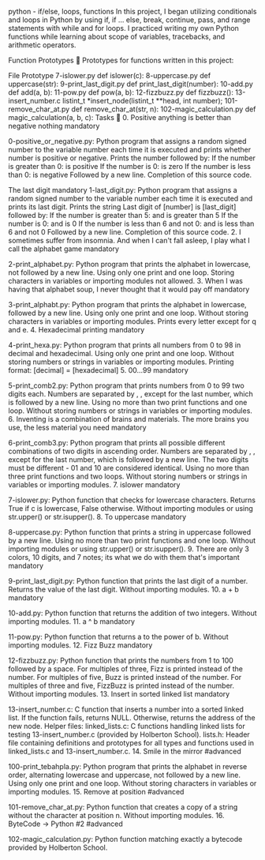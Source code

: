 python - if/else, loops, functions In this project, I began utilizing conditionals and loops in Python by using if, if ... else, break, continue, pass, and range statements with while and for loops. I practiced writing my own Python functions while learning about scope of variables, tracebacks, and arithmetic operators.

Function Prototypes 💾 Prototypes for functions written in this project:

File Prototype 7-islower.py def islower(c): 8-uppercase.py def uppercase(str): 9-print_last_digit.py def print_last_digit(number): 10-add.py def add(a, b): 11-pow.py def pow(a, b): 12-fizzbuzz.py def fizzbuzz(): 13-insert_number.c listint_t *insert_node(listint_t **head, int number); 101-remove_char_at.py def remove_char_at(str, n): 102-magic_calculation.py def magic_calculation(a, b, c): Tasks 📃 0. Positive anything is better than negative nothing mandatory

0-positive_or_negative.py: Python program that assigns a random signed number to the variable number each time it is executed and prints whether number is positive or negative. Prints the number followed by: If the number is greater than 0: is positive If the number is 0: is zero If the number is less than 0: is negative Followed by a new line. Completion of this source code.

The last digit mandatory
1-last_digit.py: Python program that assigns a random signed number to the variable number each time it is executed and prints its last digit. Prints the string Last digit of [number] is [last_digit] followed by: If the number is greater than 5: and is greater than 5 If the number is 0: and is 0 If the number is less than 6 and not 0: and is less than 6 and not 0 Followed by a new line. Completion of this source code. 2. I sometimes suffer from insomnia. And when I can't fall asleep, I play what I call the alphabet game mandatory

2-print_alphabet.py: Python program that prints the alphabet in lowercase, not followed by a new line. Using only one print and one loop. Storing characters in variables or importing modules not allowed. 3. When I was having that alphabet soup, I never thought that it would pay off mandatory

3-print_alphabt.py: Python program that prints the alphabet in lowercase, followed by a new line. Using only one print and one loop. Without storing characters in variables or importing modules. Prints every letter except for q and e. 4. Hexadecimal printing mandatory

4-print_hexa.py: Python program that prints all numbers from 0 to 98 in decimal and hexadecimal. Using only one print and one loop. Without storing numbers or strings in variables or importing modules. Printing format: [decimal] = [hexadecimal] 5. 00...99 mandatory

5-print_comb2.py: Python program that prints numbers from 0 to 99 two digits each. Numbers are separated by , , except for the last number, which is followed by a new line. Using no more than two print functions and one loop. Without storing numbers or strings in variables or importing modules. 6. Inventing is a combination of brains and materials. The more brains you use, the less material you need mandatory

6-print_comb3.py: Python program that prints all possible different combinations of two digits in ascending order. Numbers are separated by , , except for the last number, which is followed by a new line. The two digits must be different - 01 and 10 are considered identical. Using no more than three print functions and two loops. Without storing numbers or strings in variables or importing modules. 7. islower mandatory

7-islower.py: Python function that checks for lowercase characters. Returns True if c is lowercase, False otherwise. Without importing modules or using str.upper() or str.isupper(). 8. To uppercase mandatory

8-uppercase.py: Python function that prints a string in uppercase followed by a new line. Using no more than two print functions and one loop. Without importing modules or using str.upper() or str.isupper(). 9. There are only 3 colors, 10 digits, and 7 notes; its what we do with them that's important mandatory

9-print_last_digit.py: Python function that prints the last digit of a number. Returns the value of the last digit. Without importing modules. 10. a + b mandatory

10-add.py: Python function that returns the addition of two integers. Without importing modules. 11. a ^ b mandatory

11-pow.py: Python function that returns a to the power of b. Without importing modules. 12. Fizz Buzz mandatory

12-fizzbuzz.py: Python function that prints the numbers from 1 to 100 followed by a space. For multiples of three, Fizz is printed instead of the number. For multiples of five, Buzz is printed instead of the number. For multiples of three and five, FizzBuzz is printed instead of the number. Without importing modules. 13. Insert in sorted linked list mandatory

13-insert_number.c: C function that inserts a number into a sorted linked list. If the function fails, returns NULL. Otherwise, returns the address of the new node. Helper files: linked_lists.c: C functions handling linked lists for testing 13-insert_number.c (provided by Holberton School). lists.h: Header file containing definitions and prototypes for all types and functions used in linked_lists.c and 13-insert_number.c. 14. Smile in the mirror #advanced

100-print_tebahpla.py: Python program that prints the alphabet in reverse order, alternating lowercase and uppercase, not followed by a new line. Using only one print and one loop. Without storing characters in variables or importing modules. 15. Remove at position #advanced

101-remove_char_at.py: Python function that creates a copy of a string without the character at position n. Without importing modules. 16. ByteCode -> Python #2 #advanced

102-magic_calculation.py: Python function matching exactly a bytecode provided by Holberton School.
